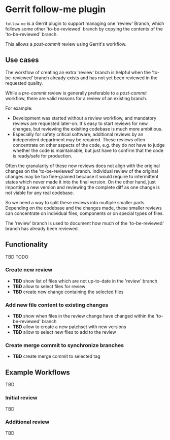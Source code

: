 Gerrit follow-me plugin
=======================

`follow-me` is a Gerrit plugin to support managing one 'review' Branch,
which follows some other 'to-be-reviewed' branch by copying the contents of the
'to-be-reviewed' branch.

This allows a _post-commit_ review using Gerrit's workflow.


Use cases
---------

The workflow of creating an extra 'review' branch is helpful when the
'to-be-reviewed' branch already exists and has not yet been reviewed in the
requested quality.

While a _pre-commit_ review is generally preferable to a _post-commit_ workflow,
there are valid reasons for a review of an existing branch.

For example:

* Development was started without a review workflow,
  and mandatory reviews are requested later-on.
  It's easy to start reviews for new changes,
  but reviewing the exisiting codebase is much more ambitious.
* Especially for safety critical software, additional reviews by an
  independent department may be required.
  These reviews often concentrate on other aspects of the code,
  e.g. they do not have to judge whether the code is maintainable,
  but just have to confirm that the code is ready/safe for production.

Often the granularity of these new reviews does not align with the
original changes on the 'to-be-reviewed' branch.
Individual review of the original changes may be too fine-grained because it
would require to intermittent states which never made it into the final
version.
On the other hand, just importing a new version and reviewing the complete diff
as one change is not viable for any real codebase.

So we need a way to split these reviews into multiple smaller parts.
Depending on the codebase and the changes made, these smaller reviews can
concentrate on individual files, components or on special types of files.

The 'review' branch is used to document how much of the 'to-be-reviewed' branch
has already been reviewed.


Functionality
-------------

TBD TODO

### Create new review

* **TBD** show list of files which are not up-to-date in the 'review' branch
* **TBD** allow to select files for review
* **TBD** create new change containing the selected files

### Add new file content to existing changes

* **TBD** show when files in the review change have changed within the 'to-be-reviewed' branch
* **TBD** allow to create a new patchset with new versions
* **TBD** allow to select new files to add to the review

### Create merge commit to synchronize branches

* **TBD** create merge commit to selected tag


Example Workflows
-----------------

TBD

### Initial review

TBD

### Additional review

TBD
